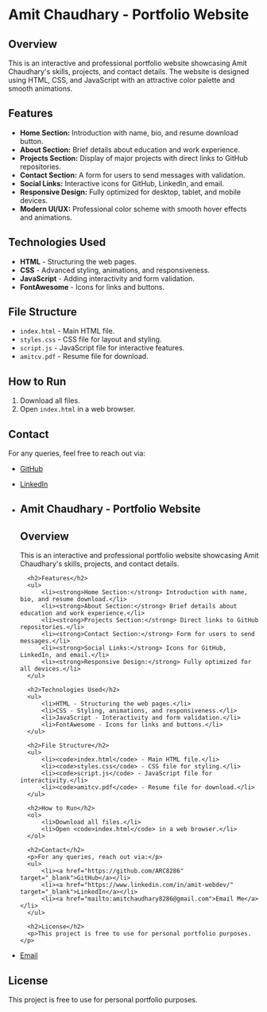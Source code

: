 # Amit Chaudhary - Portfolio Website

## Overview
This is an interactive and professional portfolio website showcasing Amit Chaudhary's skills, projects, and contact details. The website is designed using HTML, CSS, and JavaScript with an attractive color palette and smooth animations.

## Features
- **Home Section:** Introduction with name, bio, and resume download button.
- **About Section:** Brief details about education and work experience.
- **Projects Section:** Display of major projects with direct links to GitHub repositories.
- **Contact Section:** A form for users to send messages with validation.
- **Social Links:** Interactive icons for GitHub, LinkedIn, and email.
- **Responsive Design:** Fully optimized for desktop, tablet, and mobile devices.
- **Modern UI/UX:** Professional color scheme with smooth hover effects and animations.

## Technologies Used
- **HTML** - Structuring the web pages.
- **CSS** - Advanced styling, animations, and responsiveness.
- **JavaScript** - Adding interactivity and form validation.
- **FontAwesome** - Icons for links and buttons.

## File Structure
- `index.html` - Main HTML file.
- `styles.css` - CSS file for layout and styling.
- `script.js` - JavaScript file for interactive features.
- `amitcv.pdf` - Resume file for download.

## How to Run
1. Download all files.
2. Open `index.html` in a web browser.

## Contact
For any queries, feel free to reach out via:
- [GitHub](https://github.com/ARC8286)
- [LinkedIn](https://www.linkedin.com/in/amit-webdev/)
- <!DOCTYPE html>

    <section id="readme">
        <h1>Amit Chaudhary - Portfolio Website</h1>
        <h2>Overview</h2>
        <p>This is an interactive and professional portfolio website showcasing Amit Chaudhary's skills, projects, and contact details.</p>
        
        <h2>Features</h2>
        <ul>
            <li><strong>Home Section:</strong> Introduction with name, bio, and resume download.</li>
            <li><strong>About Section:</strong> Brief details about education and work experience.</li>
            <li><strong>Projects Section:</strong> Direct links to GitHub repositories.</li>
            <li><strong>Contact Section:</strong> Form for users to send messages.</li>
            <li><strong>Social Links:</strong> Icons for GitHub, LinkedIn, and email.</li>
            <li><strong>Responsive Design:</strong> Fully optimized for all devices.</li>
        </ul>
        
        <h2>Technologies Used</h2>
        <ul>
            <li>HTML - Structuring the web pages.</li>
            <li>CSS - Styling, animations, and responsiveness.</li>
            <li>JavaScript - Interactivity and form validation.</li>
            <li>FontAwesome - Icons for links and buttons.</li>
        </ul>
        
        <h2>File Structure</h2>
        <ul>
            <li><code>index.html</code> - Main HTML file.</li>
            <li><code>styles.css</code> - CSS file for styling.</li>
            <li><code>script.js</code> - JavaScript file for interactivity.</li>
            <li><code>amitcv.pdf</code> - Resume file for download.</li>
        </ul>
        
        <h2>How to Run</h2>
        <ol>
            <li>Download all files.</li>
            <li>Open <code>index.html</code> in a web browser.</li>
        </ol>
        
        <h2>Contact</h2>
        <p>For any queries, reach out via:</p>
        <ul>
            <li><a href="https://github.com/ARC8286" target="_blank">GitHub</a></li>
            <li><a href="https://www.linkedin.com/in/amit-webdev/" target="_blank">LinkedIn</a></li>
            <li><a href="mailto:amitchaudhary8286@gmail.com">Email Me</a></li>
        </ul>
        
        <h2>License</h2>
        <p>This project is free to use for personal portfolio purposes.</p>
    </section>
</body>
</html>


- [Email](mailto:amitchaudhary8286@gmail.com)

## License
This project is free to use for personal portfolio purposes.

